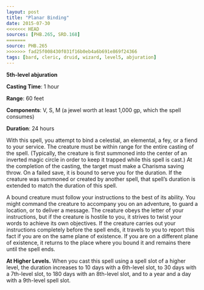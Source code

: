 ```yaml
---
layout: post
title: "Planar Binding"
date: 2015-07-30
<<<<<<< HEAD
sources: [PHB.265, SRD.168]
=======
source: PHB.265
>>>>>>> fad25f008430f031f16b0eb4a6b691e869f24366
tags: [bard, cleric, druid, wizard, level5, abjuration]
---
```


**5th-level abjuration**

**Casting Time**: 1 hour

**Range**: 60 feet

**Components**: V, S, M (a jewel worth at least 1,000 gp, which the spell consumes)

**Duration**: 24 hours

With this spell, you attempt to bind a celestial, an elemental, a fey, or a fiend to your service. The creature must be within range for the entire casting of the spell. (Typically, the creature is first summoned into the center of an inverted magic circle in order to keep it trapped while this spell is cast.) At the completion of the casting, the target must make a Charisma saving throw. On a failed save, it is bound to serve you for the duration. If the creature was summoned or created by another spell, that spell’s duration is extended to match the duration of this spell.

A bound creature must follow your instructions to the best of its ability. You might command the creature to accompany you on an adventure, to guard a location, or to deliver a message. The creature obeys the letter of your instructions, but if the creature is hostile to you, it strives to twist your words to achieve its own objectives. If the creature carries out your instructions completely before the spell ends, it travels to you to report this fact if you are on the same plane of existence. If you are on a different plane of existence, it returns to the place where you bound it and remains there until the spell ends.

**At Higher Levels.** When you cast this spell using a spell slot of a higher level, the duration increases to 10 days with a 6th-level slot, to 30 days with a 7th-level slot, to 180 days with an 8th-level slot, and to a year and a day with a 9th-level spell slot.
